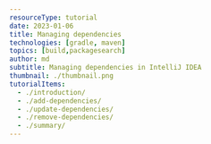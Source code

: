```yaml
---
resourceType: tutorial
date: 2023-01-06
title: Managing dependencies
technologies: [gradle, maven]
topics: [build,packagesearch]
author: md
subtitle: Managing dependencies in IntelliJ IDEA
thumbnail: ./thumbnail.png
tutorialItems:
  - ./introduction/
  - ./add-dependencies/
  - ./update-dependencies/
  - ./remove-dependencies/
  - ./summary/
---
```




